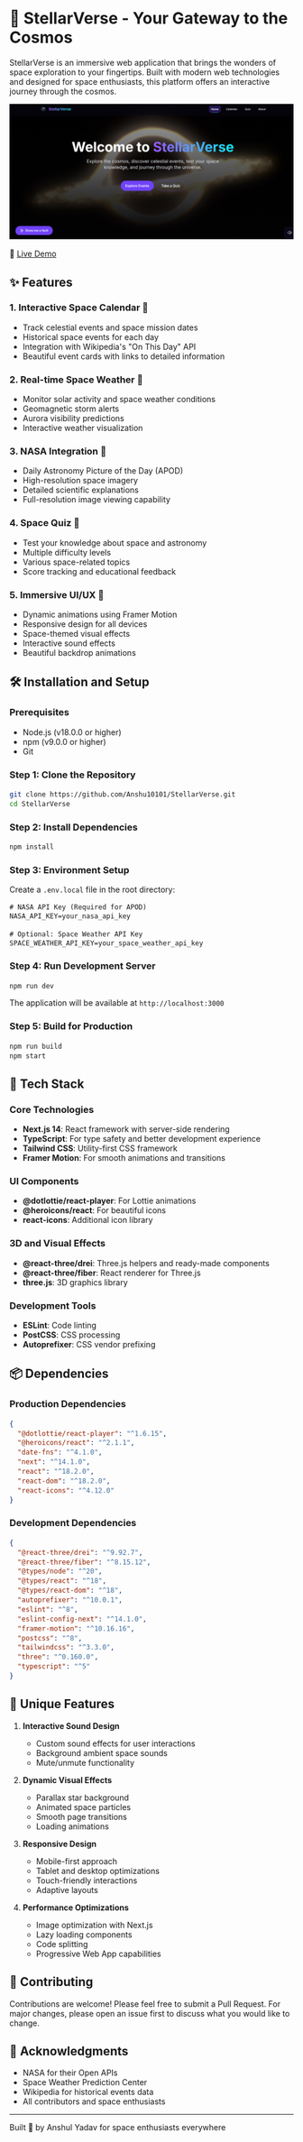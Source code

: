 # 🌌 StellarVerse - Your Gateway to the Cosmos

StellarVerse is an immersive web application that brings the wonders of space exploration to your fingertips. Built with modern web technologies and designed for space enthusiasts, this platform offers an interactive journey through the cosmos.

![StellarVerse](public/demo.png)

🔗 [Live Demo](https://stellarverse.vercel.app/)

## ✨ Features

### 1. Interactive Space Calendar 📅
- Track celestial events and space mission dates
- Historical space events for each day
- Integration with Wikipedia's "On This Day" API
- Beautiful event cards with links to detailed information

### 2. Real-time Space Weather 🌠
- Monitor solar activity and space weather conditions
- Geomagnetic storm alerts
- Aurora visibility predictions
- Interactive weather visualization

### 3. NASA Integration 🚀
- Daily Astronomy Picture of the Day (APOD)
- High-resolution space imagery
- Detailed scientific explanations
- Full-resolution image viewing capability

### 4. Space Quiz 🎯
- Test your knowledge about space and astronomy
- Multiple difficulty levels
- Various space-related topics
- Score tracking and educational feedback

### 5. Immersive UI/UX 🎨
- Dynamic animations using Framer Motion
- Responsive design for all devices
- Space-themed visual effects
- Interactive sound effects
- Beautiful backdrop animations

## 🛠️ Installation and Setup

### Prerequisites
- Node.js (v18.0.0 or higher)
- npm (v9.0.0 or higher)
- Git

### Step 1: Clone the Repository
```bash
git clone https://github.com/Anshu10101/StellarVerse.git
cd StellarVerse
```

### Step 2: Install Dependencies
```bash
npm install
```

### Step 3: Environment Setup
Create a `.env.local` file in the root directory:
```env
# NASA API Key (Required for APOD)
NASA_API_KEY=your_nasa_api_key

# Optional: Space Weather API Key
SPACE_WEATHER_API_KEY=your_space_weather_api_key
```

### Step 4: Run Development Server
```bash
npm run dev
```

The application will be available at `http://localhost:3000`

### Step 5: Build for Production
```bash
npm run build
npm start
```

## 🔧 Tech Stack

### Core Technologies
- **Next.js 14**: React framework with server-side rendering
- **TypeScript**: For type safety and better development experience
- **Tailwind CSS**: Utility-first CSS framework
- **Framer Motion**: For smooth animations and transitions

### UI Components
- **@dotlottie/react-player**: For Lottie animations
- **@heroicons/react**: For beautiful icons
- **react-icons**: Additional icon library

### 3D and Visual Effects
- **@react-three/drei**: Three.js helpers and ready-made components
- **@react-three/fiber**: React renderer for Three.js
- **three.js**: 3D graphics library

### Development Tools
- **ESLint**: Code linting
- **PostCSS**: CSS processing
- **Autoprefixer**: CSS vendor prefixing

## 📦 Dependencies

### Production Dependencies
```json
{
  "@dotlottie/react-player": "^1.6.15",
  "@heroicons/react": "^2.1.1",
  "date-fns": "^4.1.0",
  "next": "^14.1.0",
  "react": "^18.2.0",
  "react-dom": "^18.2.0",
  "react-icons": "^4.12.0"
}
```

### Development Dependencies
```json
{
  "@react-three/drei": "^9.92.7",
  "@react-three/fiber": "^8.15.12",
  "@types/node": "^20",
  "@types/react": "^18",
  "@types/react-dom": "^18",
  "autoprefixer": "^10.0.1",
  "eslint": "^8",
  "eslint-config-next": "^14.1.0",
  "framer-motion": "^10.16.16",
  "postcss": "^8",
  "tailwindcss": "^3.3.0",
  "three": "^0.160.0",
  "typescript": "^5"
}
```

## 🌟 Unique Features

1. **Interactive Sound Design**
   - Custom sound effects for user interactions
   - Background ambient space sounds
   - Mute/unmute functionality

2. **Dynamic Visual Effects**
   - Parallax star background
   - Animated space particles
   - Smooth page transitions
   - Loading animations

3. **Responsive Design**
   - Mobile-first approach
   - Tablet and desktop optimizations
   - Touch-friendly interactions
   - Adaptive layouts

4. **Performance Optimizations**
   - Image optimization with Next.js
   - Lazy loading components
   - Code splitting
   - Progressive Web App capabilities

## 🤝 Contributing

Contributions are welcome! Please feel free to submit a Pull Request. For major changes, please open an issue first to discuss what you would like to change.

## 🙏 Acknowledgments

- NASA for their Open APIs
- Space Weather Prediction Center
- Wikipedia for historical events data
- All contributors and space enthusiasts

---
Built 💫 by Anshul Yadav for space enthusiasts everywhere
